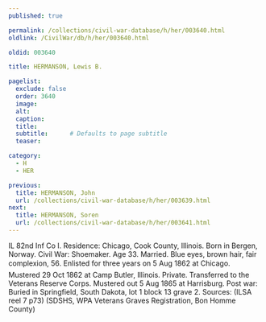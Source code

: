 ```yaml
---
published: true

permalink: /collections/civil-war-database/h/her/003640.html
oldlink: /CivilWar/db/h/her/003640.html

oldid: 003640

title: HERMANSON, Lewis B.

pagelist:
  exclude: false
  order: 3640
  image: 
  alt:
  caption:
  title:
  subtitle:      # Defaults to page subtitle
  teaser:

category: 
  - H 
  - HER

previous:
  title: HERMANSON, John
  url: /collections/civil-war-database/h/her/003639.html  
next:
  title: HERMANSON, Soren
  url: /collections/civil-war-database/h/her/003641.html   
---
```

IL 82nd Inf Co I. Residence: Chicago, Cook County, Illinois. Born in Bergen, Norway. Civil War: Shoemaker. Age 33. Married. Blue eyes, brown hair, fair complexion, 5&#146;6&#148;. Enlisted for three years on 5 Aug 1862 at Chicago. Mustered 29 Oct 1862 at Camp Butler, Illinois. Private. Transferred to the Veterans Reserve Corps. Mustered out 5 Aug 1865 at Harrisburg. Post war: Buried in Springfield, South Dakota, lot 1 block 13 grave 2. Sources: (ILSA reel 7 p73) (SDSHS, WPA Veterans Graves Registration, Bon Homme County)